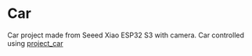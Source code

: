 # Car

Car project made from Seeed Xiao ESP32 S3 with camera.
Car controlled using [project_car](https://github.com/Kondee3/virtual-steering-wheel/tree/project_car)

